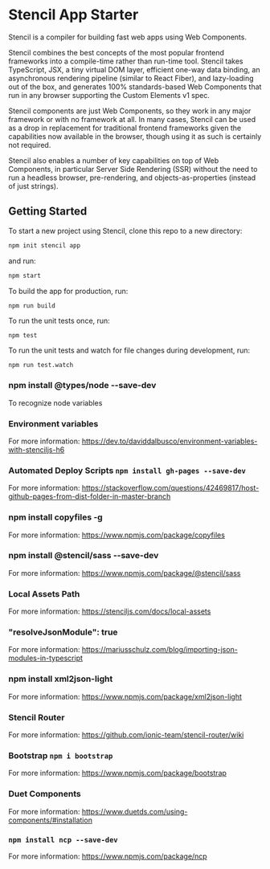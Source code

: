 # Stencil App Starter

Stencil is a compiler for building fast web apps using Web Components.

Stencil combines the best concepts of the most popular frontend frameworks into a compile-time rather than run-time tool.  Stencil takes TypeScript, JSX, a tiny virtual DOM layer, efficient one-way data binding, an asynchronous rendering pipeline (similar to React Fiber), and lazy-loading out of the box, and generates 100% standards-based Web Components that run in any browser supporting the Custom Elements v1 spec.

Stencil components are just Web Components, so they work in any major framework or with no framework at all. In many cases, Stencil can be used as a drop in replacement for traditional frontend frameworks given the capabilities now available in the browser, though using it as such is certainly not required.

Stencil also enables a number of key capabilities on top of Web Components, in particular Server Side Rendering (SSR) without the need to run a headless browser, pre-rendering, and objects-as-properties (instead of just strings).

## Getting Started

To start a new project using Stencil, clone this repo to a new directory:

```bash
npm init stencil app
```

and run:

```bash - default port: 3333
npm start
```

To build the app for production, run:

```bash
npm run build
```

To run the unit tests once, run:

```
npm test
```

To run the unit tests and watch for file changes during development, run:

```
npm run test.watch
```

### npm install @types/node --save-dev

To recognize node variables

### Environment variables

For more information: https://dev.to/daviddalbusco/environment-variables-with-stenciljs-h6

### Automated Deploy Scripts `npm install gh-pages --save-dev`

For more information: https://stackoverflow.com/questions/42469817/host-github-pages-from-dist-folder-in-master-branch

### npm install copyfiles -g

For more information: https://www.npmjs.com/package/copyfiles

### npm install @stencil/sass --save-dev

For more information: https://www.npmjs.com/package/@stencil/sass

### Local Assets Path

For more information: https://stenciljs.com/docs/local-assets

### "resolveJsonModule": true

For more information: https://mariusschulz.com/blog/importing-json-modules-in-typescript

### npm install xml2json-light

For more information: https://www.npmjs.com/package/xml2json-light

### Stencil Router

For more information: https://github.com/ionic-team/stencil-router/wiki

### Bootstrap `npm i bootstrap`

For more information: https://www.npmjs.com/package/bootstrap

### Duet Components

For more information: https://www.duetds.com/using-components/#installation

### `npm install ncp --save-dev`

For more information: https://www.npmjs.com/package/ncp